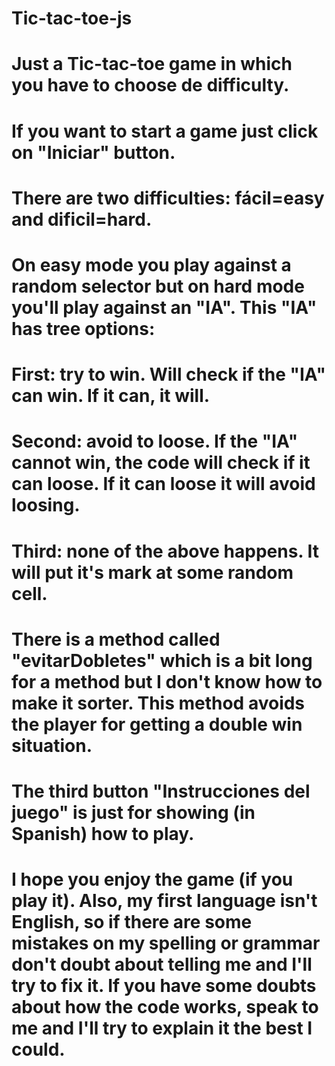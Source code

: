 # Tic-tac-toe-js
# Just a Tic-tac-toe game in which you have to choose de difficulty.
# If you want to start a game just click on "Iniciar" button.
# There are two difficulties: fácil=easy and dificil=hard.
# On easy mode you play against a random selector but on hard mode you'll play against an "IA". This "IA" has tree options:
# First: try to win. Will check if the "IA" can win. If it can, it will.
# Second: avoid to loose. If the "IA" cannot win, the code will check if it can loose. If it can loose it will avoid loosing.
# Third: none of the above happens. It will put it's mark at some random cell.
# There is a method called "evitarDobletes" which is a bit long for a method but I don't know how to make it sorter. This method avoids the player for getting a double win situation.
# The third button "Instrucciones del juego" is just for showing (in Spanish) how to play.
# I hope you enjoy the game (if you play it). Also, my first language isn't English, so if there are some mistakes on my spelling or grammar don't doubt about telling me and I'll try to fix it. If you have some doubts about how the code works, speak to me and I'll try to explain it the best I could.
